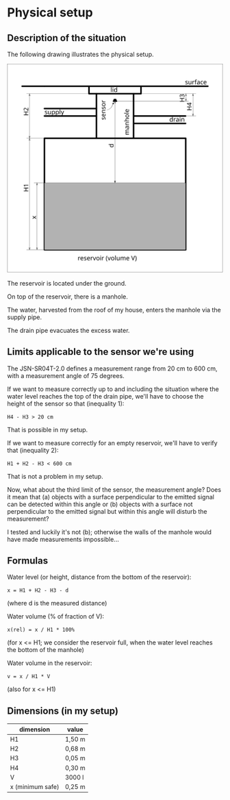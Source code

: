 # Physical setup

## Description of the situation
The following drawing illustrates the physical setup.

![drawing1](./reservoir.svg)

The reservoir is located under the ground.

On top of the reservoir, there is a manhole.

The water, harvested from the roof of my house, enters the manhole via the supply pipe.

The drain pipe evacuates the excess water.

## Limits applicable to the sensor we're using
The JSN-SR04T-2.0 defines a measurement range from 20 cm to 600 cm, with a measurement angle of 75 degrees.

If we want to measure correctly up to and including the situation where the water level
reaches the top of the drain pipe, we'll have to choose the height of the sensor so that (inequality 1):
```
H4 - H3 > 20 cm
```
That is possible in my setup.

If we want to measure correctly for an empty reservoir, we'll have to verify that (inequality 2):
```
H1 + H2 - H3 < 600 cm
```
That is not a problem in my setup.

Now, what about the third limit of the sensor, the measurement angle?
Does it mean that
(a) objects with a surface perpendicular to the emitted signal can be detected within this angle
or
(b) objects with a surface not perpendicular to the emitted signal but within this angle will disturb the measurement?

I tested and luckily it's not (b); otherwise the walls of the manhole would have made measurements impossible...

## Formulas
Water level (or height, distance from the bottom of the reservoir):
```
x = H1 + H2 - H3 - d
```
(where d is the measured distance)

Water volume (% of fraction of V):
```
x(rel) = x / H1 * 100%
```
(for x <= H1; we consider the reservoir full, when the water level reaches the bottom of the manhole)

Water volume in the reservoir:
```
v = x / H1 * V
```
(also for x <= H1)

## Dimensions (in my setup)

| dimension | value |
| --------- | ----- |
| H1 | 1,50 m |
| H2 | 0,68 m |
| H3 | 0,05 m |
| H4 | 0,30 m |
| V | 3000 l |
| x (minimum safe) | 0,25 m |